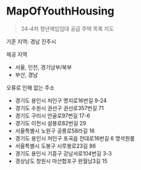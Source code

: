 # MapOfYouthHousing

> 24-4차 청년매입임대 공급 주택 목록 지도

기준 지역: 경남 진주시

제공 지역

- 서울, 인천, 경기남부/북부
- 부산, 경남

오류로 인해 없는 주소

- 경기도 용인시 처인구 명지로16번길 9-24
- 경기도 수원시 권선구 권선로357번길 71
- 경기도 구리시 안골로97번길 17-6
- 경기도 이천시 설봉로82번길 29
- 서울특별시 노원구 공릉로58라길 16
- 경기도 용인시 처인구 포곡읍 전대로16번길 6 명석원룸
- 서울특별시 도봉구 시루봉로23길 86
- 경기도 용인시 기흥구 강남서로104번길 3-3
- 경상남도 창원시 마산합포구 완월남3길 15
